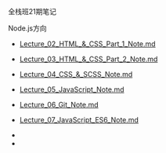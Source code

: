 全栈班21期笔记

Node.js方向
- [Lecture_02_HTML_&_CSS_Part_1_Note.md](https://github.com/australiaitgroup/FullStack-21-Note/blob/main/Node.js%E6%96%B9%E5%90%91/Lecture_02_HTML_%26_CSS_Part_1_Note.md)
- [Lecture_03_HTML_&_CSS_Part_2_Note.md](https://github.com/australiaitgroup/FullStack-21-Note/blob/main/Node.js%E6%96%B9%E5%90%91/Lecture_03_HTML_%26_CSS_Part_2_Note.md)
- [Lecture_04_CSS_&_SCSS_Note.md](https://github.com/australiaitgroup/FullStack-21-Note/blob/main/Node.js%E6%96%B9%E5%90%91/Lecture_04_CSS_%26_Sass_Note.md)

- [Lecture_05_JavaScript_Note.md](https://github.com/australiaitgroup/FullStack-21-Note/blob/main/Node.js%E6%96%B9%E5%90%91/Lecture_05_JavaScript_Note.md)

- [Lecture_06_Git_Note.md](https://github.com/australiaitgroup/FullStack-21-Note/blob/main/Node.js%E6%96%B9%E5%90%91/Lecture_06_Git_Note.md)
- [Lecture_07_JavaScript_ES6_Note.md](https://github.com/australiaitgroup/FullStack-21-Note/blob/aaf738f90df4ec7f4d3c797252952f99a1a37d5b/Node.js%E6%96%B9%E5%90%91/Lecture_07_JavaScript_ES6_Note.md)

- 
- 
